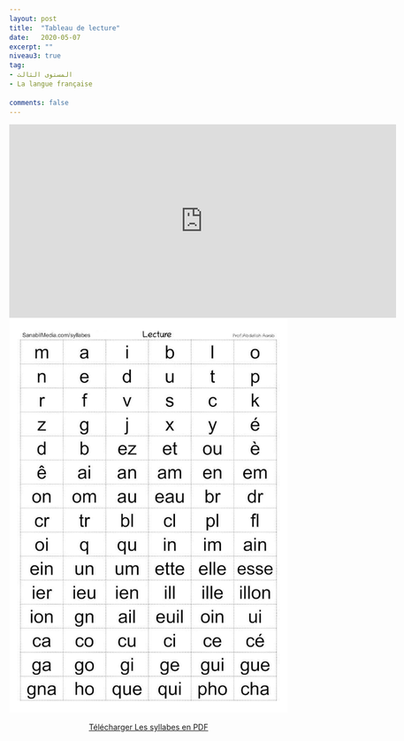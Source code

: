 ```yaml
---
layout: post
title:  "Tableau de lecture"
date:   2020-05-07
excerpt: ""
niveau3: true
tag:
- المستوى الثالث 
- La langue française

comments: false
---
```

<center>
<iframe width="700px" height="350px" src="https://www.youtube.com/embed/PM40Yn9NkYU?rel=0&controls=1&showinfo=0&modestbranding=1&enablejsapi=1" allowfullscreen frameborder="0" ></iframe>
<br>
<img src="/assets/img/tableau-de-lecture_syllabes_sanabilmedia.jpg" alt="Tableau de lecture syllabique" >
<br>	
<p markdown="0"><a href="https://drive.google.com/u/0/uc?id=1AJxjotfl35wXLWHCfyxAmG1Tg6pQvotE&export=download" class="btn">Télécharger Les syllabes en PDF</a></p>

</center>
